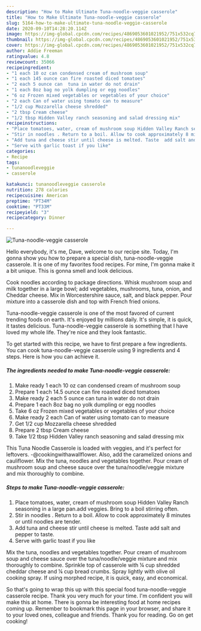 ```yaml
---
description: "How to Make Ultimate Tuna-noodle-veggie casserole"
title: "How to Make Ultimate Tuna-noodle-veggie casserole"
slug: 5164-how-to-make-ultimate-tuna-noodle-veggie-casserole
date: 2020-09-10T14:28:20.114Z
image: https://img-global.cpcdn.com/recipes/4869053601021952/751x532cq70/tuna-noodle-veggie-casserole-recipe-main-photo.jpg
thumbnail: https://img-global.cpcdn.com/recipes/4869053601021952/751x532cq70/tuna-noodle-veggie-casserole-recipe-main-photo.jpg
cover: https://img-global.cpcdn.com/recipes/4869053601021952/751x532cq70/tuna-noodle-veggie-casserole-recipe-main-photo.jpg
author: Addie Freeman
ratingvalue: 4.8
reviewcount: 35066
recipeingredient:
- "1 each 10 oz can condensed cream of mushroom soup"
- "1 each 145 ounce can fire roasted diced tomatoes"
- "2 each 5 ounce can  tuna in water do not drain"
- "1 each 8oz bag no yolk dumpling or egg noodles"
- "6 oz Frozen mixed vegetables or vegetables of your choice"
- "2 each Can of water using tomato can to measure"
- "1/2 cup Mozzarella cheese shredded"
- "2 tbsp Cream cheese"
- "1/2 tbsp Hidden Valley ranch seasoning and salad dressing mix"
recipeinstructions:
- "Place tomatoes, water, cream of mushroom soup Hidden Valley Ranch seasoning in a large pan.add veggies. Bring to a boil stirring often."
- "Stir in noodles . Return to a boil. Allow to cook approximately 8 minutes or until noodles are tender."
- "Add tuna and cheese stir until cheese is melted. Taste  add salt and pepper to taste."
- "Serve with garlic toast if you like"
categories:
- Recipe
tags:
- tunanoodleveggie
- casserole

katakunci: tunanoodleveggie casserole 
nutrition: 278 calories
recipecuisine: American
preptime: "PT34M"
cooktime: "PT33M"
recipeyield: "3"
recipecategory: Dinner

---
```



![Tuna-noodle-veggie casserole](https://img-global.cpcdn.com/recipes/4869053601021952/751x532cq70/tuna-noodle-veggie-casserole-recipe-main-photo.jpg)

Hello everybody, it's me, Dave, welcome to our recipe site. Today, I'm gonna show you how to prepare a special dish, tuna-noodle-veggie casserole. It is one of my favorites food recipes. For mine, I'm gonna make it a bit unique. This is gonna smell and look delicious.

Cook noodles according to package directions. Whisk mushroom soup and milk together in a large bowl; add vegetables, mushrooms, tuna, onion, and Cheddar cheese. Mix in Worcestershire sauce, salt, and black pepper. Pour mixture into a casserole dish and top with French fried onions.

Tuna-noodle-veggie casserole is one of the most favored of current trending foods on earth. It's enjoyed by millions daily. It's simple, it is quick, it tastes delicious. Tuna-noodle-veggie casserole is something that I have loved my whole life. They're nice and they look fantastic.


To get started with this recipe, we have to first prepare a few ingredients. You can cook tuna-noodle-veggie casserole using 9 ingredients and 4 steps. Here is how you can achieve it.

<!--inarticleads1-->

##### The ingredients needed to make Tuna-noodle-veggie casserole:

1. Make ready 1 each 10 oz can condensed cream of mushroom soup
1. Prepare 1 each 14.5 ounce can fire roasted diced tomatoes
1. Make ready 2 each 5 ounce can  tuna in water do not drain
1. Prepare 1 each 8oz bag no yolk dumpling or egg noodles
1. Take 6 oz Frozen mixed vegetables or vegetables of your choice
1. Make ready 2 each Can of water using tomato can to measure
1. Get 1/2 cup Mozzarella cheese shredded
1. Prepare 2 tbsp Cream cheese
1. Take 1/2 tbsp Hidden Valley ranch seasoning and salad dressing mix


This Tuna Noodle Casserole is loaded with veggies, and it&#39;s perfect for leftovers. -@cookingwithawallflower. Also, add the caramelized onions and cauliflower. Mix the tuna, noodles and vegetables together. Pour cream of mushroom soup and cheese sauce over the tuna/noodle/veggie mixture and mix thoroughly to combine. 

<!--inarticleads2-->

##### Steps to make Tuna-noodle-veggie casserole:

1. Place tomatoes, water, cream of mushroom soup Hidden Valley Ranch seasoning in a large pan.add veggies. Bring to a boil stirring often.
1. Stir in noodles . Return to a boil. Allow to cook approximately 8 minutes or until noodles are tender.
1. Add tuna and cheese stir until cheese is melted. Taste  add salt and pepper to taste.
1. Serve with garlic toast if you like


Mix the tuna, noodles and vegetables together. Pour cream of mushroom soup and cheese sauce over the tuna/noodle/veggie mixture and mix thoroughly to combine. Sprinkle top of casserole with ¼ cup shredded cheddar cheese and ¼ cup bread crumbs. Spray lightly with olive oil cooking spray. If using morphed recipe, it is quick, easy, and economical. 

So that's going to wrap this up with this special food tuna-noodle-veggie casserole recipe. Thank you very much for your time. I'm confident you will make this at home. There is gonna be interesting food at home recipes coming up. Remember to bookmark this page in your browser, and share it to your loved ones, colleague and friends. Thank you for reading. Go on get cooking!
